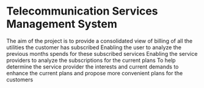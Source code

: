 # Telecommunication Services Management System

The aim of the project is to provide a consolidated view of billing of all the utilities the customer has subscribed
Enabling the user to analyze the previous months spends for these subscribed services
Enabling the service providers to analyze the subscriptions for the current plans
To help determine the service provider the interests and current demands to enhance the current plans and propose more convenient plans for the customers

